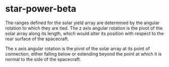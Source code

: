 # star-power-beta


The ranges defined for the solar yield array are determined by the angular rotation
to which they are tied. The z axis angular rotation is the pivot of the solar array
along its length, which would alter its position with respect to the rear surface
of the spacecraft. 

The x axis angular rotation is the pivot of the solar array at its point of connection,
either falling below or extending beyond the point at which it is normal to the side
of the spacecraft.
